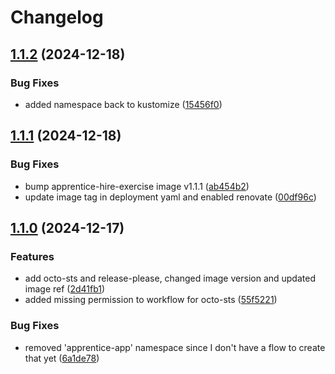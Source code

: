 # Changelog

## [1.1.2](https://github.com/easy-octo/apprentice-hire-exercise-manifests/compare/v1.1.1...v1.1.2) (2024-12-18)


### Bug Fixes

* added namespace back to kustomize ([15456f0](https://github.com/easy-octo/apprentice-hire-exercise-manifests/commit/15456f0f61c2b5ff506c177cd6e08af76fe542fb))

## [1.1.1](https://github.com/easy-octo/apprentice-hire-exercise-manifests/compare/v1.1.0...v1.1.1) (2024-12-18)


### Bug Fixes

* bump apprentice-hire-exercise image v1.1.1 ([ab454b2](https://github.com/easy-octo/apprentice-hire-exercise-manifests/commit/ab454b24b69099c8a000a9b2ca68d58553d1fd9b))
* update image tag in deployment yaml and enabled renovate ([00df96c](https://github.com/easy-octo/apprentice-hire-exercise-manifests/commit/00df96ca70164ee01b83989c545595b974b67e37))

## [1.1.0](https://github.com/easy-octo/apprentice-hire-exercise-manifests/compare/v1.0.0...v1.1.0) (2024-12-17)


### Features

* add octo-sts and release-please, changed image version and updated image ref ([2d41fb1](https://github.com/easy-octo/apprentice-hire-exercise-manifests/commit/2d41fb1d7ec60765a54b008b6d152bfd21e1ceab))
* added missing permission to workflow for octo-sts ([55f5221](https://github.com/easy-octo/apprentice-hire-exercise-manifests/commit/55f522107621c7c947cec07d345415c162be61c0))


### Bug Fixes

* removed 'apprentice-app' namespace since I don't have a flow to create that yet ([6a1de78](https://github.com/easy-octo/apprentice-hire-exercise-manifests/commit/6a1de780bffab405b0e54a4c03c0406a4cd09bca))
